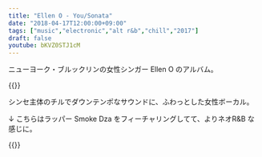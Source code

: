 ```yaml
---
title: "Ellen O - You/Sonata"
date: "2018-04-17T12:00:00+09:00"
tags: ["music","electronic","alt r&b","chill","2017"]
draft: false
youtube: bKVZ0STJ1cM
---
```


ニューヨーク・ブルックリンの女性シンガー Ellen O のアルバム。

{{<youtube src="dP-kXe5T18w" title="Ellen O - The Marriage Plot">}}

シンセ主体のチルでダウンテンポなサウンドに、ふわっとした女性ボーカル。

↓ こちらはラッパー Smoke Dza をフィーチャリングしてて、よりネオR&B な感じに。

{{<youtube src="bKVZ0STJ1cM" title="Ellen O - Every Day feat. Smoke Dza">}}
